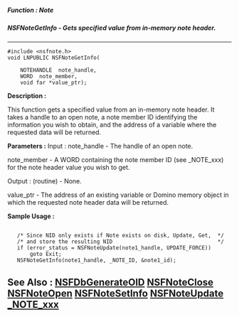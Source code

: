 ##### Function : Note
##### NSFNoteGetInfo - Gets specified value from in-memory note header.
---
```
#include <nsfnote.h>
void LNPUBLIC NSFNoteGetInfo(

	NOTEHANDLE  note_handle,
	WORD  note_member,
	void far *value_ptr);
```
**Description :**

This function gets a specified value from an in-memory note header.  It takes a 
handle to an open note,  a note member ID identifying the information you wish 
to obtain, and the address of a variable where the requested data will be 
returned. 

**Parameters :**
Input :
note_handle  -  The handle of an open note.

note_member  -  A WORD containing the note member ID (see _NOTE_xxx) for the note header value you wish to get.

Output :
(routine)  -  None.


value_ptr  -  The address of an existing variable or Domino memory object in which the requested note header data will be returned.


**Sample Usage :**
```

   /* Since NID only exists if Note exists on disk, Update, Get,  */   
   /* and store the resulting NID                                 */
   if (error_status = NSFNoteUpdate(note1_handle, UPDATE_FORCE))
       goto Exit;
   NSFNoteGetInfo(note1_handle, _NOTE_ID, &note1_id);

```
**See Also :**
[NSFDbGenerateOID](/domino-c-api-docs/reference/Func/NSFDbGenerateOID)
[NSFNoteClose](/domino-c-api-docs/reference/Func/NSFNoteClose)
[NSFNoteOpen](/domino-c-api-docs/reference/Func/NSFNoteOpen)
[NSFNoteSetInfo](/domino-c-api-docs/reference/Func/NSFNoteSetInfo)
[NSFNoteUpdate](/domino-c-api-docs/reference/Func/NSFNoteUpdate)
[_NOTE_xxx](/domino-c-api-docs/reference/Symb/_NOTE_xxx)
---
